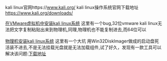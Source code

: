 kali linux官网https://www.kali.org/
kali linux操作系统官网下载地址 https://www.kali.org/downloads/

<div>
<a href='https://github.com/educationhacker/installkalilinux/blob/master/vmware.md'>在VMware虚拟机中安装kali linux系统</a> 
<a>这里有一个bug,32位vmware kali linux无法把文字复制粘贴出来到物理机,同理,物理机也不能复制进去,而64位可以</a>
</div>
<br>
<div>
<a href='https://github.com/educationhacker/installkalilinux/blob/master/pc.md'>物理机安装kali linux系统</a>  
<a>这里有一个大坑 用Win32DiskImager做成的启动盘死活装不进去,不是无法挂载光盘就是无法加载组件,试了好久，发现有一款工具可以解决该问题:<a href='https://raw.githubusercontent.com/educationhacker/installkalilinux/master/software/rufus.zip'>下载地址</a>  </a>
</div>
